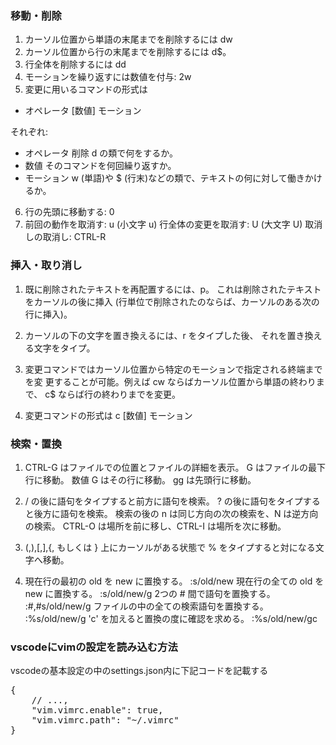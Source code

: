 ### 移動・削除
1. カーソル位置から単語の末尾までを削除するには dw
2. カーソル位置から行の末尾までを削除するには d$。
3. 行全体を削除するには dd
4. モーションを繰り返すには数値を付与:   2w
5. 変更に用いるコマンドの形式は
- オペレータ   [数値]   モーション

それぞれ:
 - オペレータ  削除 d の類で何をするか。
 - 数値       そのコマンドを何回繰り返すか。
 - モーション  w (単語)や $ (行末)などの類で、テキストの何に対して働きかけるか。

6. 行の先頭に移動する:  0
7. 前回の動作を取消す:        u   (小文字 u)
	 行全体の変更を取消す:      U   (大文字 U)
	 取消しの取消し:            CTRL-R

### 挿入・取り消し
1. 既に削除されたテキストを再配置するには、p。
   これは削除されたテキストをカーソルの後に挿入
	 (行単位で削除されたのならば、カーソルのある次の行に挿入)。

2. カーソルの下の文字を置き換えるには、r をタイプした後、
	 それを置き換える文字をタイプ。

3. 変更コマンドではカーソル位置から特定のモーションで指定される終端までを変
	 更することが可能。例えば cw ならばカーソル位置から単語の終わりまで、
	 c$ ならば行の終わりまでを変更。

4. 変更コマンドの形式は
			 c    [数値]   モーション
	 
### 検索・置換
1. CTRL-G はファイルでの位置とファイルの詳細を表示。
				G はファイルの最下行に移動。
	 数値 G はその行に移動。
			 gg は先頭行に移動。

2. / の後に語句をタイプすると前方に語句を検索。
? の後に語句をタイプすると後方に語句を検索。
検索の後の n は同じ方向の次の検索を、N は逆方向の検索。
CTRL-O は場所を前に移し、CTRL-I は場所を次に移動。

3. (,),[,],{, もしくは } 上にカーソルがある状態で % をタイプすると対になる文字へ移動。

4. 現在行の最初の old を new に置換する。     :s/old/new
	 現在行の全ての old を new に置換する。     :s/old/new/g
	 2つの # 間で語句を置換する。               :#,#s/old/new/g
	 ファイルの中の全ての検索語句を置換する。   :%s/old/new/g
	 'c' を加えると置換の度に確認を求める。     :%s/old/new/gc
	 
	 
### vscodeにvimの設定を読み込む方法
vscodeの基本設定の中のsettings.json内に下記コードを記載する
<pre>
{
    // ...,
    "vim.vimrc.enable": true,
    "vim.vimrc.path": "~/.vimrc"
}
</pre>　　

